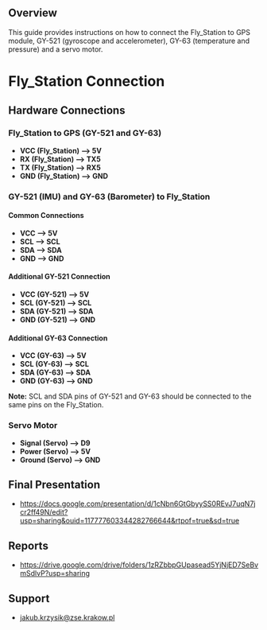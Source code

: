 ## Overview

This guide provides instructions on how to connect the Fly_Station to GPS module, GY-521 (gyroscope and accelerometer), GY-63 (temperature and pressure) and a servo motor.

# Fly_Station Connection

## Hardware Connections

### Fly_Station to GPS (GY-521 and GY-63)

- **VCC (Fly_Station) --> 5V**
- **RX (Fly_Station) --> TX5**
- **TX (Fly_Station) --> RX5**
- **GND (Fly_Station) --> GND**

### GY-521 (IMU) and GY-63 (Barometer) to Fly_Station

#### Common Connections
- **VCC --> 5V**
- **SCL --> SCL**
- **SDA --> SDA**
- **GND --> GND**

#### Additional GY-521 Connection
- **VCC (GY-521) --> 5V**
- **SCL (GY-521) --> SCL**
- **SDA (GY-521) --> SDA**
- **GND (GY-521) --> GND**

#### Additional GY-63 Connection
- **VCC (GY-63) --> 5V**
- **SCL (GY-63) --> SCL**
- **SDA (GY-63) --> SDA**
- **GND (GY-63) --> GND**

**Note:** SCL and SDA pins of GY-521 and GY-63 should be connected to the same pins on the Fly_Station.

### Servo Motor

- **Signal (Servo) --> D9**
- **Power (Servo) --> 5V**
- **Ground (Servo) --> GND**

## Final Presentation

- https://docs.google.com/presentation/d/1cNbn6GtGbyySS0REvJ7uqN7jcr2ff49N/edit?usp=sharing&ouid=117777603344282766644&rtpof=true&sd=true

## Reports

- https://drive.google.com/drive/folders/1zRZbbpGUpasead5YjNjED7SeBvmSdlvP?usp=sharing

## Support

- jakub.krzysik@zse.krakow.pl
